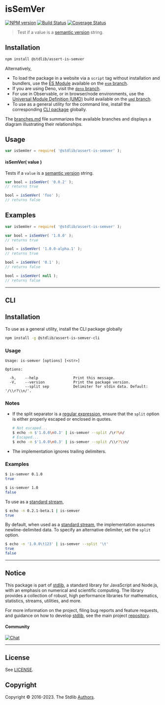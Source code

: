 <!--

@license Apache-2.0

Copyright (c) 2022 The Stdlib Authors.

Licensed under the Apache License, Version 2.0 (the "License");
you may not use this file except in compliance with the License.
You may obtain a copy of the License at

   http://www.apache.org/licenses/LICENSE-2.0

Unless required by applicable law or agreed to in writing, software
distributed under the License is distributed on an "AS IS" BASIS,
WITHOUT WARRANTIES OR CONDITIONS OF ANY KIND, either express or implied.
See the License for the specific language governing permissions and
limitations under the License.

-->

# isSemVer

[![NPM version][npm-image]][npm-url] [![Build Status][test-image]][test-url] [![Coverage Status][coverage-image]][coverage-url] <!-- [![dependencies][dependencies-image]][dependencies-url] -->

> Test if a value is a [semantic version][semantic-version] string.

<section class="installation">

## Installation

```bash
npm install @stdlib/assert-is-semver
```

Alternatively,

-   To load the package in a website via a `script` tag without installation and bundlers, use the [ES Module][es-module] available on the [`esm` branch][esm-url].
-   If you are using Deno, visit the [`deno` branch][deno-url].
-   For use in Observable, or in browser/node environments, use the [Universal Module Definition (UMD)][umd] build available on the [`umd` branch][umd-url].
-   To use as a general utility for the command line, install the corresponding [CLI package][cli-section] globally.

The [branches.md][branches-url] file summarizes the available branches and displays a diagram illustrating their relationships.

</section>

<section class="usage">

## Usage

```javascript
var isSemVer = require( '@stdlib/assert-is-semver' );
```

#### isSemVer( value )

Tests if a `value` is a [semantic version][semantic-version] string.

```javascript
var bool = isSemVer( '0.0.2' );
// returns true

bool = isSemVer( 'foo' );
// returns false
```

</section>

<!-- /.usage -->

<section class="notes">

</section>

<!-- /.notes -->

<section class="examples">

## Examples

```javascript
var isSemVer = require( '@stdlib/assert-is-semver' );

var bool = isSemVer( '1.0.0' );
// returns true

bool = isSemVer( '1.0.0-alpha.1' );
// returns true

bool = isSemVer( '0.1' );
// returns false

bool = isSemVer( null );
// returns false
```

</section>

<!-- /.examples -->

* * *

<section class="cli">

## CLI

<section class="installation">

## Installation

To use as a general utility, install the CLI package globally

```bash
npm install -g @stdlib/assert-is-semver-cli
```

</section>

<!-- CLI usage documentation. -->

<section class="usage">

### Usage

```text
Usage: is-semver [options] [<str>]

Options:

  -h,    --help                Print this message.
  -V,    --version             Print the package version.
         --split sep           Delimiter for stdin data. Default: '/\\r?\\n/'.
```

</section>

<!-- /.usage -->

<!-- CLI usage notes. Make sure to keep an empty line after the `section` element and another before the `/section` close. -->

<section class="notes">

### Notes

-   If the split separator is a [regular expression][mdn-regexp], ensure that the `split` option is either properly escaped or enclosed in quotes.

    ```bash
    # Not escaped...
    $ echo -n $'1.0.0\n0.3' | is-semver --split /\r?\n/
    # Escaped...
    $ echo -n $'1.0.0\n0.3' | is-semver --split /\\r?\\n/
    ```

-   The implementation ignores trailing delimiters.

</section>

<!-- /.notes -->

<section class="examples">

### Examples

```bash
$ is-semver 0.1.0
true

$ is-semver 1.0
false
```

To use as a [standard stream][standard-streams],

```bash
$ echo -n 0.2.1-beta.1 | is-semver
true
```

By default, when used as a [standard stream][standard-streams], the implementation assumes newline-delimited data. To specify an alternative delimiter, set the `split` option.

```bash
$ echo -n '1.0.0\t123' | is-semver --split '\t'
true
false
```

</section>

<!-- /.examples -->

</section>

<!-- /.cli -->

<!-- Section for related `stdlib` packages. Do not manually edit this section, as it is automatically populated. -->

<section class="related">

</section>

<!-- /.related -->

<!-- Section for all links. Make sure to keep an empty line after the `section` element and another before the `/section` close. -->


<section class="main-repo" >

* * *

## Notice

This package is part of [stdlib][stdlib], a standard library for JavaScript and Node.js, with an emphasis on numerical and scientific computing. The library provides a collection of robust, high performance libraries for mathematics, statistics, streams, utilities, and more.

For more information on the project, filing bug reports and feature requests, and guidance on how to develop [stdlib][stdlib], see the main project [repository][stdlib].

#### Community

[![Chat][chat-image]][chat-url]

---

## License

See [LICENSE][stdlib-license].


## Copyright

Copyright &copy; 2016-2023. The Stdlib [Authors][stdlib-authors].

</section>

<!-- /.stdlib -->

<!-- Section for all links. Make sure to keep an empty line after the `section` element and another before the `/section` close. -->

<section class="links">

[npm-image]: http://img.shields.io/npm/v/@stdlib/assert-is-semver.svg
[npm-url]: https://npmjs.org/package/@stdlib/assert-is-semver

[test-image]: https://github.com/stdlib-js/assert-is-semver/actions/workflows/test.yml/badge.svg?branch=main
[test-url]: https://github.com/stdlib-js/assert-is-semver/actions/workflows/test.yml?query=branch:main

[coverage-image]: https://img.shields.io/codecov/c/github/stdlib-js/assert-is-semver/main.svg
[coverage-url]: https://codecov.io/github/stdlib-js/assert-is-semver?branch=main

<!--

[dependencies-image]: https://img.shields.io/david/stdlib-js/assert-is-semver.svg
[dependencies-url]: https://david-dm.org/stdlib-js/assert-is-semver/main

-->

[chat-image]: https://img.shields.io/gitter/room/stdlib-js/stdlib.svg
[chat-url]: https://gitter.im/stdlib-js/stdlib/

[stdlib]: https://github.com/stdlib-js/stdlib

[stdlib-authors]: https://github.com/stdlib-js/stdlib/graphs/contributors

[cli-section]: https://github.com/stdlib-js/assert-is-semver#cli
[cli-url]: https://github.com/stdlib-js/assert-is-semver/tree/cli
[@stdlib/assert-is-semver]: https://github.com/stdlib-js/assert-is-semver/tree/main

[umd]: https://github.com/umdjs/umd
[es-module]: https://developer.mozilla.org/en-US/docs/Web/JavaScript/Guide/Modules

[deno-url]: https://github.com/stdlib-js/assert-is-semver/tree/deno
[umd-url]: https://github.com/stdlib-js/assert-is-semver/tree/umd
[esm-url]: https://github.com/stdlib-js/assert-is-semver/tree/esm
[branches-url]: https://github.com/stdlib-js/assert-is-semver/blob/main/branches.md

[stdlib-license]: https://raw.githubusercontent.com/stdlib-js/assert-is-semver/main/LICENSE

[semantic-version]: https://semver.org

[standard-streams]: https://en.wikipedia.org/wiki/Standard_streams

[mdn-regexp]: https://developer.mozilla.org/en-US/docs/Web/JavaScript/Guide/Regular_Expressions

</section>

<!-- /.links -->

